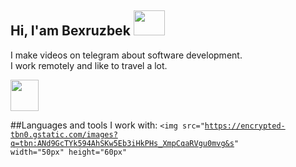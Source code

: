 ## Hi, I'am Bexruzbek <img src="https://media4.giphy.com/media/v1.Y2lkPTc5MGI3NjExd3NiOXA2aTAzNzd6ZnFmNjJ2NmF1M2MzYTRqbnY5NzFtdGRuc2RyMiZlcD12MV9pbnRlcm5hbF9naWZfYnlfaWQmY3Q9Zw/WtOkaikiwaR87ZvAFH/giphy.webp" width="50px" height="40px" >

I make videos on telegram about software development. <br>
I work remotely and like to travel a lot.

<a href="https://t.me/haqiqiy_fikr" > 
<img src="https://encrypted-tbn0.gstatic.com/images?q=tbn:ANd9GcQH8B3kYH3q4DC7UtuvzXTa1QpYb-XAH6hJrmhVm4zMZQHX6ivPzKmtYlRNHNaesdHUxbo&usqp=CAU" width="45px" height="50px">
  </a> 
  <br />

##Languages and tools I work with:
<code><img src="https://encrypted-tbn0.gstatic.com/images?q=tbn:ANd9GcTYk594AhSKw5Eb3iHkPHs_XmpCqaRVgu0mvg&s" width="50px" height="60px"</code>

